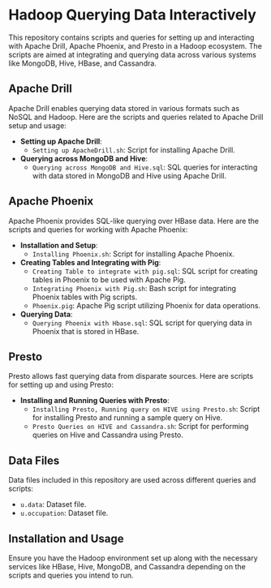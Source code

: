 # Hadoop Querying Data Interactively

This repository contains scripts and queries for setting up and interacting with Apache Drill, Apache Phoenix, and Presto in a Hadoop ecosystem. The scripts are aimed at integrating and querying data across various systems like MongoDB, Hive, HBase, and Cassandra.

## Apache Drill
Apache Drill enables querying data stored in various formats such as NoSQL and Hadoop. Here are the scripts and queries related to Apache Drill setup and usage:
- **Setting up Apache Drill**:
  - `Setting up ApacheDrill.sh`: Script for installing Apache Drill.
- **Querying across MongoDB and Hive**:
  - `Querying across MongoDB and Hive.sql`: SQL queries for interacting with data stored in MongoDB and Hive using Apache Drill.

## Apache Phoenix
Apache Phoenix provides SQL-like querying over HBase data. Here are the scripts and queries for working with Apache Phoenix:
- **Installation and Setup**:
  - `Installing Phoenix.sh`: Script for installing Apache Phoenix.
- **Creating Tables and Integrating with Pig**:
  - `Creating Table to integrate with pig.sql`: SQL script for creating tables in Phoenix to be used with Apache Pig.
  - `Integrating Phoenix with Pig.sh`: Bash script for integrating Phoenix tables with Pig scripts.
  - `Phoenix.pig`: Apache Pig script utilizing Phoenix for data operations.
- **Querying Data**:
  - `Querying Phoenix with Hbase.sql`: SQL script for querying data in Phoenix that is stored in HBase.

## Presto
Presto allows fast querying data from disparate sources. Here are scripts for setting up and using Presto:
- **Installing and Running Queries with Presto**:
  - `Installing Presto, Running query on HIVE using Presto.sh`: Script for installing Presto and running a sample query on Hive.
  - `Presto Queries on HIVE and Cassandra.sh`: Script for performing queries on Hive and Cassandra using Presto.

## Data Files
Data files included in this repository are used across different queries and scripts:
- `u.data`: Dataset file.
- `u.occupation`: Dataset file.

## Installation and Usage
Ensure you have the Hadoop environment set up along with the necessary services like HBase, Hive, MongoDB, and Cassandra depending on the scripts and queries you intend to run.
